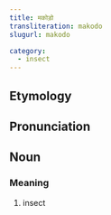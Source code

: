 ```yaml
---
title: मकोड़ो
transliteration: makodo
slugurl: makodo

category: 
  - insect
---
```


## Etymology

## Pronunciation

## Noun
### Meaning
1. insect